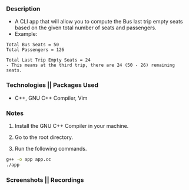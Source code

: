 ### Description
- A CLI app that will allow you to compute the Bus last trip empty seats based on the given total number of seats and passengers.
- Example:
```plaintext
Total Bus Seats = 50
Total Passengers = 126

Total Last Trip Empty Seats = 24
- This means at the third trip, there are 24 (50 - 26) remaining seats.
```

### Technologies || Packages Used
- C++, GNU C++ Compiler, Vim

### Notes
1. Install the GNU C++ Compiler in your machine.

2. Go to the root directory.

3. Run the following commands.
```bash
g++ -o app app.cc
./app
```

### Screenshots || Recordings
